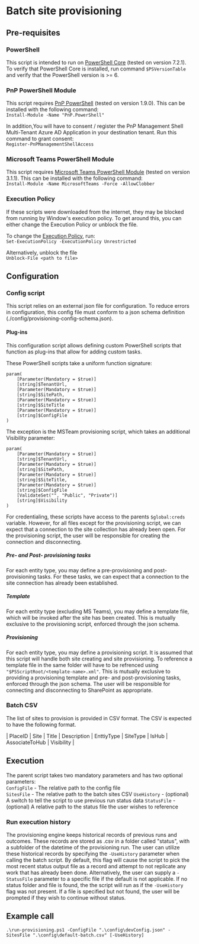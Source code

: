 # Batch site provisioning

## Pre-requisites

### PowerShell
This script is intended to run on [PowerShell Core](https://github.com/PowerShell/PowerShell) (tested on version 7.2.1).  To verify that PowerShell Core is installed, run command ``$PSVersionTable`` and verify that the PowerShell version is >= 6.

### PnP PowerShell Module
This script requires [PnP PowerShell](https://pnp.github.io/powershell/) (tested on version 1.9.0).  This can be installed with the following command:  
``Install-Module -Name "PnP.PowerShell"``

In addition,You will have to consent / register the PnP Management Shell Multi-Tenant Azure AD Application in your destination tenant.
Run this command to grant consent:  
``Register-PnPManagementShellAccess``

### Microsoft Teams PowerShell Module
This script requires [Microsoft Teams PowerShell Module](https://docs.microsoft.com/en-us/microsoftteams/teams-powershell-overview) (tested on version 3.1.1).  This can be installed with the following command:  
``Install-Module -Name MicrosoftTeams -Force -AllowClobber``

### Execution Policy
If these scripts were downloaded from the internet, they may be blocked from running by Window's execution policy.  To get around this, you can either change the Execution Policy or unblock the file.

To change the [Execution Policy](https://docs.microsoft.com/en-us/powershell/module/microsoft.powershell.core/about/about_execution_policies?view=powershell-7.2), run:  
``Set-ExecutionPolicy -ExecutionPolicy Unrestricted``

Alternatively, unblock the file  
``Unblock-File <path to file>``


## Configuration

### Config script
This script relies on an external json file for configuration.  To reduce errors in configuration, this config file must conform to a json schema definition (./config/provisioning-config-schema.json).

#### Plug-ins
This configuration script allows defining custom PowerShell scripts that function as plug-ins that allow for adding custom tasks.  

These PowerShell scripts take a uniform function signature:  
```
param(  
    [Parameter(Mandatory = $true)]  
    [string]$TenantUrl,  
    [Parameter(Mandatory = $true)]  
    [string]$SitePath,  
    [Parameter(Mandatory = $true)]  
    [string]$SiteTitle  
    [Parameter(Mandatory = $true)]  
    [string]$ConfigFile  
)
```

The exception is the MSTeam provisioning script, which takes an additional Visibility parameter:  
```
param(  
    [Parameter(Mandatory = $true)]  
    [string]$TenantUrl,  
    [Parameter(Mandatory = $true)]  
    [string]$SitePath,  
    [Parameter(Mandatory = $true)]  
    [string]$SiteTitle,  
    [Parameter(Mandatory = $true)]  
    [string]$ConfigFile  
    [ValidateSet("", "Public", "Private")]  
    [string]$Visibility  
)
```

For credentialing, these scripts have access to the parents ``$global:creds`` variable.  However, for all files except for the provisioning script, we can expect that a connection to the site collection has already been open.  For the provisioning script, the user will be responsible for creating the connection and disconnecting.

##### Pre- and Post- provisioning tasks
For each entity type, you may define a pre-provisioning and post-provisioning tasks.  For these tasks, we can expect that a connection to the site connection has already been established.

##### Template
For each entity type (excluding MS Teams), you may define a template file, which will be invoked after the site has been created.  This is mutually exclusive to the provisioning script, enforced through the json schema.

##### Provisioning
For each entity type, you may define a provisioning script.  It is assumed that this script will handle both site creating and site provisioning.  To reference a template file in the same folder will have to be refrenced using ``"$PSScriptRoot/<template-name>.xml"``. This is mutually exclusive to providing a provisioning template and pre- and post-provisioning tasks, enforced through the json schema.  The user will be responsible for connecting and disconnecting to SharePoint as appropriate.


### Batch CSV
The list of sites to provision is provided in CSV format.  The CSV is expected to have the following format.

| PlaceID | Site | Title | Description | EnttiyType | SiteType | IsHub | AssociateToHub | Visibility |

## Execution
The parent script takes two mandatory parameters and has two optional parameters:  
``ConfigFile`` - The relative path to the config file  
``SitesFile`` - The relative path to the batch sites CSV
``UseHistory`` - (optional) A switch to tell the script to use previous run status data
``StatusFile`` - (optional) A relative path to the status file the user wishes to reference

### Run execution history
The provisioning engine keeps historical records of previous runs and outcomes.  These records are stored as .csv in a folder called "status", with a subfolder of the datetime of the provisioning run.  The user can utilize these historical records by specifying the ``-UseHistory`` parameter when calling the batch script.  By default, this flag will cause the script to pick the most recent status output file as a record and attempt to not replicate any work that has already been done.  Alternatively, the user can supply a ``-StatusFile`` parameter to a specific file if the default is not applicable.  If no status folder and file is found, the the script will run as if the ``-UseHistory`` flag was not present.  If a file is specified but not found, the user will be prompted if they wish to continue without status.

## Example call

``.\run-provisioning.ps1 -ConfigFile ".\config\devConfig.json" -SitesFile ".\config\default-batch.csv" [-UseHistory]``